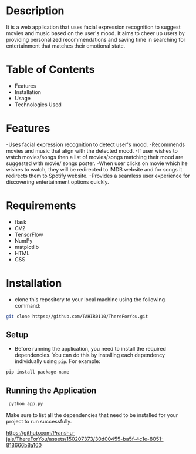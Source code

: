 # Description
It is a web application that uses facial expression recognition to suggest movies and music based on the user's mood. It aims to cheer up users by providing personalized recommendations and saving time in searching for entertainment that matches their emotional state.

# Table of Contents
- Features
- Installation
- Usage
- Technologies Used

# Features
-Uses facial expression recognition to detect user's mood.
-Recommends movies and music that align with the detected mood.
-If user wishes to watch movies/songs then a list of movies/songs matching their mood are suggested with movie/     songs poster.
-When user clicks on movie which he wishes to watch, they will be redirected to IMDB website and for songs it  redirects them to Spotify website.
-Provides a seamless user experience for discovering entertainment options quickly.

# Requirements
 - flask
 - CV2
 - TensorFlow
 - NumPy
 - matplotlib
 - HTML
 - CSS

# Installation
- clone this repository to your local machine using the following command:

```bash
git clone https://github.com/TAHIR0110/ThereForYou.git
```
## Setup

- Before running the application, you need to install the required dependencies. You can do this by installing each dependency individually using `pip`. For example:

```bash
pip install package-name
```

## Running the Application
```bash
 python app.py
```


Make sure to list all the dependencies that need to be installed for your project to run successfully.





https://github.com/Pranshu-jais/ThereForYou/assets/150207373/30d00455-ba5f-4c1e-8051-818666b8a160



